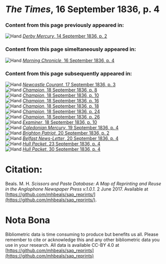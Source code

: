 # *The Times*, 16 September 1836, p. 4  
  
### Content from this page previously appeared in:  
![Hand](http://scissorsandpaste.net/wp-content/uploads/2017/06/smallhandpointer.png) [*Derby Mercury*, 14 September 1836, p. 2](https://mhbeals.github.io/sap_html/Derby-Mercury/Derby-Mercury-14-September-1836-p-2)  
  
### Content from this page simeltaneously appeared in:  
![Hand](http://scissorsandpaste.net/wp-content/uploads/2017/06/smallhandpointer.png) [*Morning Chronicle*, 16 September 1836, p. 4](https://mhbeals.github.io/sap_html/Morning-Chronicle/Morning-Chronicle-16-September-1836-p-4)  
  
### Content from this page subsequently appeared in:  
![Hand](http://scissorsandpaste.net/wp-content/uploads/2017/06/smallhandpointer.png) [*Newcastle Courant*, 17 September 1836, p. 3](https://mhbeals.github.io/sap_html/Newcastle-Courant/Newcastle-Courant-17-September-1836-p-3)  
![Hand](http://scissorsandpaste.net/wp-content/uploads/2017/06/smallhandpointer.png) [*Champion*, 18 September 1836, p. 8](https://mhbeals.github.io/sap_html/Champion/Champion-18-September-1836-p-8)  
![Hand](http://scissorsandpaste.net/wp-content/uploads/2017/06/smallhandpointer.png) [*Champion*, 18 September 1836, p. 10](https://mhbeals.github.io/sap_html/Champion/Champion-18-September-1836-p-10)  
![Hand](http://scissorsandpaste.net/wp-content/uploads/2017/06/smallhandpointer.png) [*Champion*, 18 September 1836, p. 16](https://mhbeals.github.io/sap_html/Champion/Champion-18-September-1836-p-16)  
![Hand](http://scissorsandpaste.net/wp-content/uploads/2017/06/smallhandpointer.png) [*Champion*, 18 September 1836, p. 18](https://mhbeals.github.io/sap_html/Champion/Champion-18-September-1836-p-18)  
![Hand](http://scissorsandpaste.net/wp-content/uploads/2017/06/smallhandpointer.png) [*Champion*, 18 September 1836, p. 24](https://mhbeals.github.io/sap_html/Champion/Champion-18-September-1836-p-24)  
![Hand](http://scissorsandpaste.net/wp-content/uploads/2017/06/smallhandpointer.png) [*Champion*, 18 September 1836, p. 26](https://mhbeals.github.io/sap_html/Champion/Champion-18-September-1836-p-26)  
![Hand](http://scissorsandpaste.net/wp-content/uploads/2017/06/smallhandpointer.png) [*Examiner*, 18 September 1836, p. 10](https://mhbeals.github.io/sap_html/Examiner/Examiner-18-September-1836-p-10)  
![Hand](http://scissorsandpaste.net/wp-content/uploads/2017/06/smallhandpointer.png) [*Caledonian Mercury*, 19 September 1836, p. 4](https://mhbeals.github.io/sap_html/Caledonian-Mercury/Caledonian-Mercury-19-September-1836-p-4)  
![Hand](http://scissorsandpaste.net/wp-content/uploads/2017/06/smallhandpointer.png) [*Brighton Patriot*, 20 September 1836, p. 2](https://mhbeals.github.io/sap_html/Brighton-Patriot/Brighton-Patriot-20-September-1836-p-2)  
![Hand](http://scissorsandpaste.net/wp-content/uploads/2017/06/smallhandpointer.png) [*Belfast News-Letter*, 20 September 1836, p. 4](https://mhbeals.github.io/sap_html/Belfast-News-Letter/Belfast-News-Letter-20-September-1836-p-4)  
![Hand](http://scissorsandpaste.net/wp-content/uploads/2017/06/smallhandpointer.png) [*Hull Packet*, 23 September 1836, p. 4](https://mhbeals.github.io/sap_html/Hull-Packet/Hull-Packet-23-September-1836-p-4)  
![Hand](http://scissorsandpaste.net/wp-content/uploads/2017/06/smallhandpointer.png) [*Hull Packet*, 30 September 1836, p. 4](https://mhbeals.github.io/sap_html/Hull-Packet/Hull-Packet-30-September-1836-p-4)  


# Citation: 

Beals. M. H. *Scissors and Paste Database: A Map of Reprinting and Reuse in the Anglophone Newspaper Press v.1.0.1.* 2 June 2017. Available at [https://github.com/mhbeals/sap_reprints/](https://github.com/mhbeals/sap_reprints/). 

# Nota Bona

Bibliometric data is time consuming to produce but benefits us all. Please remember to cite or acknowledge this and any other bibliometric data you use in your research. All data is available CC-BY 4.0 at [https://github.com/mhbeals/sap_reprints](https://github.com/mhbeals/sap_reprints)